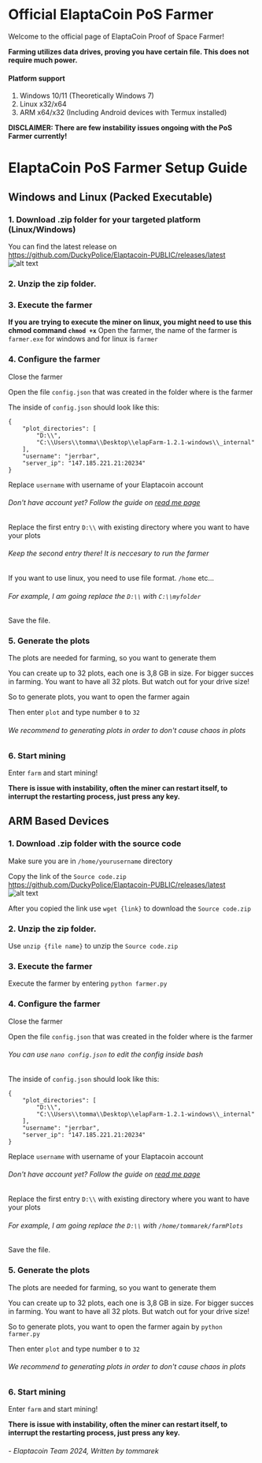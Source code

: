 # Official ElaptaCoin PoS Farmer
Welcome to the official page of ElaptaCoin Proof of Space Farmer!

**Farming utilizes data drives, proving you have certain file. This does not require much power.**

#### Platform support
1. Windows 10/11 (Theoretically Windows 7)
2. Linux x32/x64
3. ARM x64/x32 (Including Android devices with Termux installed)


**DISCLAIMER: There are few instability issues ongoing with the PoS Farmer currently!**

# ElaptaCoin PoS Farmer Setup Guide
## Windows and Linux (Packed Executable)
### 1. Download .zip folder for your targeted platform (Linux/Windows) 
You can find the latest release on https://github.com/DuckyPolice/Elaptacoin-PUBLIC/releases/latest
![alt text](images/image-2.png)

### 2. Unzip the zip folder.

### 3. Execute the farmer
**If you are trying to execute the miner on linux, you might need to use this chmod command `chmod +x`**
Open the farmer, the name of the farmer is `farmer.exe` for windows and for linux is `farmer`

### 4. Configure the farmer
Close the farmer

Open the file `config.json` that was created in the folder where is the farmer

The inside of `config.json` should look like this:

```
{
    "plot_directories": [
        "D:\\",
        "C:\\Users\\tomma\\Desktop\\elapFarm-1.2.1-windows\\_internal"
    ],
    "username": "jerrbar",
    "server_ip": "147.185.221.21:20234"
}
```

Replace `username` with username of your Elaptacoin account
###### Don't have account yet? Follow the guide on [read me page](README.md)

Replace the first entry `D:\\` with existing directory where you want to have your plots
###### Keep the second entry there! It is neccesary to run the farmer

If you want to use linux, you need to use file format. `/home` etc...

###### For example, I am going replace the `D:\\` with `C:\\myfolder`

Save the file.

### 5. Generate the plots
The plots are needed for farming, so you want to generate them

You can create up to 32 plots, each one is 3,8 GB in size. For bigger succes in farming. You want to have all 32 plots. But watch out for your drive size!

So to generate plots, you want to open the farmer again

Then enter `plot` and type number `0` to `32`
###### We recommend to generating plots in order to don't cause chaos in plots

### 6. Start mining
Enter `farm` and start mining!

**There is issue with instability, often the miner can restart itself, to interrupt the restarting process, just press any key.**

## ARM Based Devices
### 1. Download .zip folder with the source code 

Make sure you are in `/home/yourusername` directory

Copy the link of the `Source code.zip` https://github.com/DuckyPolice/Elaptacoin-PUBLIC/releases/latest
![alt text](images/image-3.png)

After you copied the link use `wget {link}` to download the `Source code.zip`

### 2. Unzip the zip folder.
Use `unzip {file name}` to unzip the `Source code.zip`


### 3. Execute the farmer
Execute the farmer by entering `python farmer.py`

### 4. Configure the farmer
Close the farmer

Open the file `config.json` that was created in the folder where is the farmer
###### You can use `nano config.json` to edit the config inside bash


The inside of `config.json` should look like this:

```
{
    "plot_directories": [
        "D:\\",
        "C:\\Users\\tomma\\Desktop\\elapFarm-1.2.1-windows\\_internal"
    ],
    "username": "jerrbar",
    "server_ip": "147.185.221.21:20234"
}
```

Replace `username` with username of your Elaptacoin account
###### Don't have account yet? Follow the guide on [read me page](README.md)

Replace the first entry `D:\\` with existing directory where you want to have your plots

###### For example, I am going replace the `D:\\` with `/home/tommarek/farmPlots`

Save the file.

### 5. Generate the plots
The plots are needed for farming, so you want to generate them

You can create up to 32 plots, each one is 3,8 GB in size. For bigger succes in farming. You want to have all 32 plots. But watch out for your drive size!

So to generate plots, you want to open the farmer again by `python farmer.py`

Then enter `plot` and type number `0` to `32`
###### We recommend to generating plots in order to don't cause chaos in plots

### 6. Start mining
Enter `farm` and start mining!

**There is issue with instability, often the miner can restart itself, to interrupt the restarting process, just press any key.**

###### - Elaptacoin Team 2024, Written by tommarek
